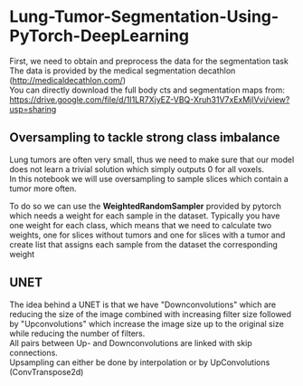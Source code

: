 # Lung-Tumor-Segmentation-Using-PyTorch-DeepLearning

First, we need to obtain and preprocess the data for the segmentation task
The data is provided by the medical segmentation decathlon (http://medicaldecathlon.com/) <br />
You can directly download the full body cts and segmentation maps from: <br />
https://drive.google.com/file/d/1I1LR7XjyEZ-VBQ-Xruh31V7xExMjlVvi/view?usp=sharing


## Oversampling to tackle strong class imbalance
Lung tumors are often very small, thus we need to make sure that our model does not learn a trivial solution which simply outputs 0 for all voxels.<br />
In this notebook we will use oversampling to sample slices which contain a tumor more often.

To do so we can use the **WeightedRandomSampler** provided by pytorch which needs a weight for each sample in the dataset.
Typically you have one weight for each class, which means that we need to calculate two weights, one for slices without tumors and one for slices with a tumor and create list that assigns each sample from the dataset the corresponding weight

## UNET
The idea behind a UNET is that we have "Downconvolutions" which are reducing the size of the image combined with increasing filter size followed by "Upconvolutions" which increase the image size up to the original size while reducing the number of filters. <br />
All pairs between Up- and Downconvolutions are linked with skip connections.<br />
Upsampling can either be done by interpolation or by UpConvolutions (ConvTranspose2d)
